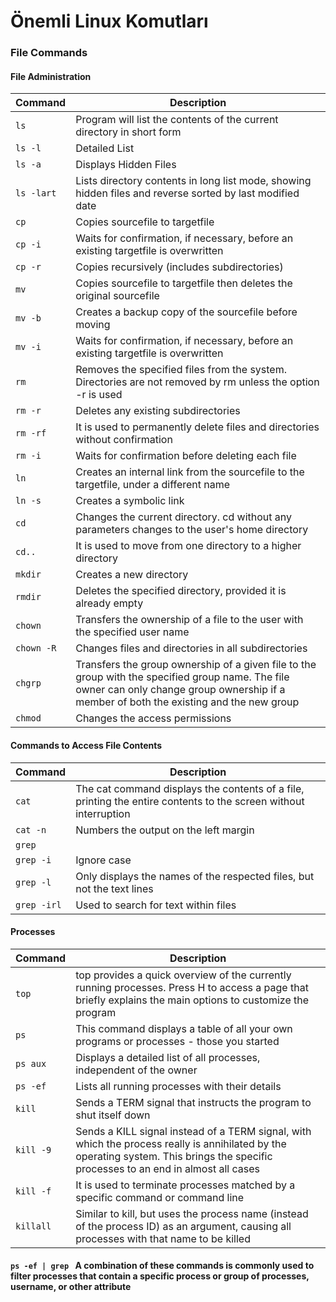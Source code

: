 # Önemli Linux Komutları

### File Commands
#### File Administration
| Command | Description |
| ------- | ----------- |
| `ls` | Program will list the contents of the current directory in short form |
| `ls -l` | Detailed List |
| `ls -a` | Displays Hidden Files |
| `ls -lart` | Lists directory contents in long list mode, showing hidden files and reverse sorted by last modified date |
| `cp` | Copies sourcefile to targetfile |
| `cp -i` | Waits for confirmation, if necessary, before an existing targetfile is overwritten |
| `cp -r` | Copies recursively (includes subdirectories) |
| `mv` | Copies sourcefile to targetfile then deletes the original sourcefile |
| `mv -b` | Creates a backup copy of the sourcefile before moving |
| `mv -i` | Waits for confirmation, if necessary, before an existing targetfile is overwritten |
| `rm` | Removes the specified files from the system. Directories are not removed by rm unless the option -r is used |
| `rm -r` | Deletes any existing subdirectories |
| `rm -rf` | It is used to permanently delete files and directories without confirmation |
| `rm -i` | Waits for confirmation before deleting each file |
| `ln` | Creates an internal link from the sourcefile to the targetfile, under a different name |
| `ln -s` | Creates a symbolic link |
| `cd` | Changes the current directory. cd without any parameters changes to the user's home directory |
| `cd..` | It is used to move from one directory to a higher directory |
| `mkdir` | Creates a new directory |
| `rmdir` | Deletes the specified directory, provided it is already empty |
| `chown` | Transfers the ownership of a file to the user with the specified user name |
| `chown -R` | Changes files and directories in all subdirectories |
| `chgrp ` | Transfers the group ownership of a given file to the group with the specified group name. The file owner can only change group ownership if a member of both the existing and the new group |
| `chmod` | Changes the access permissions |

#### Commands to Access File Contents
| Command | Description |
| ------- | ----------- |
| `cat` | The cat command displays the contents of a file, printing the entire contents to the screen without interruption |
| `cat -n` | Numbers the output on the left margin |
| `grep` | | The grep command finds a specific searchstring in specified file(s). If the search string is found, the command display the line in which the searchstring was found along with the file name |
| `grep -i` | Ignore case |
| `grep -l` | Only displays the names of the respected files, but not the text lines |
| `grep -irl` | Used to search for text within files |

#### Processes
| Command | Description |
| ------- | ----------- |
| `top` | top provides a quick overview of the currently running processes. Press H to access a page that briefly explains the main options to customize the program |
| `ps` | This command displays a table of all your own programs or processes - those you started |
| `ps aux` | Displays a detailed list of all processes, independent of the owner |
| `ps -ef` | Lists all running processes with their details |
| `kill` | Sends a TERM signal that instructs the program to shut itself down |
| `kill -9` | Sends a KILL signal instead of a TERM signal, with which the process really is annihilated by the operating system. This brings the specific processes to an end in almost all cases |
| `kill -f` | It is used to terminate processes matched by a specific command or command line |
| `killall` | Similar to kill, but uses the process name (instead of the process ID) as an argument, causing all processes with that name to be killed |

#### `ps -ef | grep ` A combination of these commands is commonly used to filter processes that contain a specific process or group of processes, username, or other attribute



